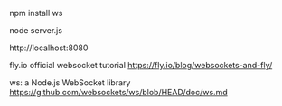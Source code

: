 npm install ws

node server.js

http://localhost:8080



fly.io official websocket tutorial
https://fly.io/blog/websockets-and-fly/

ws: a Node.js WebSocket library
https://github.com/websockets/ws/blob/HEAD/doc/ws.md
